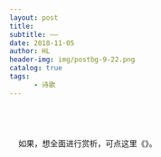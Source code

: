 ```yaml
---
layout: post
title: 
subtitle: —— 
date: 2018-11-05
author: HL
header-img: img/postbg-9-22.png
catalog: true
tags:
      - 诗歌
---
```


<h4></h4>
<br>

<br>
<br>
&nbsp;&nbsp;&nbsp;&nbsp;如果，想全面进行赏析，可点这里《<a href="" target="_blank"></a>》。